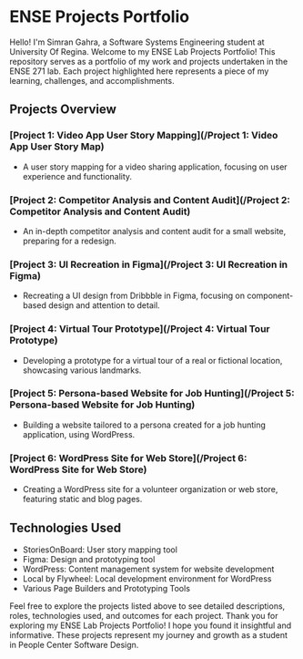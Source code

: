 # ENSE Projects Portfolio

Hello! I'm Simran Gahra, a Software Systems Engineering student at University Of Regina.
Welcome to my ENSE Lab Projects Portfolio! This repository serves as a portfolio of my work and projects undertaken in the ENSE 271 lab. Each project highlighted here represents a piece of my learning, challenges, and accomplishments.

## Projects Overview

### [Project 1: Video App User Story Mapping](/Project 1: Video App User Story Map)

- A user story mapping for a video sharing application, focusing on user experience and functionality.

### [Project 2: Competitor Analysis and Content Audit](/Project 2: Competitor Analysis and Content Audit)

- An in-depth competitor analysis and content audit for a small website, preparing for a redesign.

### [Project 3: UI Recreation in Figma](/Project 3: UI Recreation in Figma)

- Recreating a UI design from Dribbble in Figma, focusing on component-based design and attention to detail.

### [Project 4: Virtual Tour Prototype](/Project 4: Virtual Tour Prototype)

- Developing a prototype for a virtual tour of a real or fictional location, showcasing various landmarks.

### [Project 5: Persona-based Website for Job Hunting](/Project 5: Persona-based Website for Job Hunting)

- Building a website tailored to a persona created for a job hunting application, using WordPress.

### [Project 6: WordPress Site for Web Store](/Project 6: WordPress Site for Web Store)

- Creating a WordPress site for a volunteer organization or web store, featuring static and blog pages.

## Technologies Used

- StoriesOnBoard: User story mapping tool
- Figma: Design and prototyping tool
- WordPress: Content management system for website development
- Local by Flywheel: Local development environment for WordPress
- Various Page Builders and Prototyping Tools

Feel free to explore the projects listed above to see detailed descriptions, roles, technologies used, and outcomes for each project. Thank you for exploring my ENSE Lab Projects Portfolio! I hope you found it insightful and informative. These projects represent my journey and growth as a student in People Center Software Design. 





